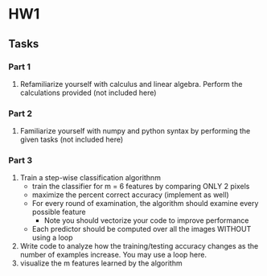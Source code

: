 # HW1
## Tasks
### Part 1
1. Refamiliarize yourself with calculus and linear algebra. Perform the calculations provided (not included here)
### Part 2
1. Familiarize yourself with numpy and python syntax by performing the given tasks (not included here)
### Part 3
1. Train a step-wise classification algorithnm
   - train the classifier for m = 6 features by comparing ONLY 2 pixels
   - maximize the percent correct accuracy (implement as well)
   - For every round of examination, the algorithm should examine every possible feature
       - Note you should vectorize your code to improve performance
   - Each predictor should be computed over all the images WITHOUT using a loop
2. Write code to analyze how the training/testing accuracy changes as the number of examples increase. You may use a loop here.
3. visualize the m features learned by the algorithm

